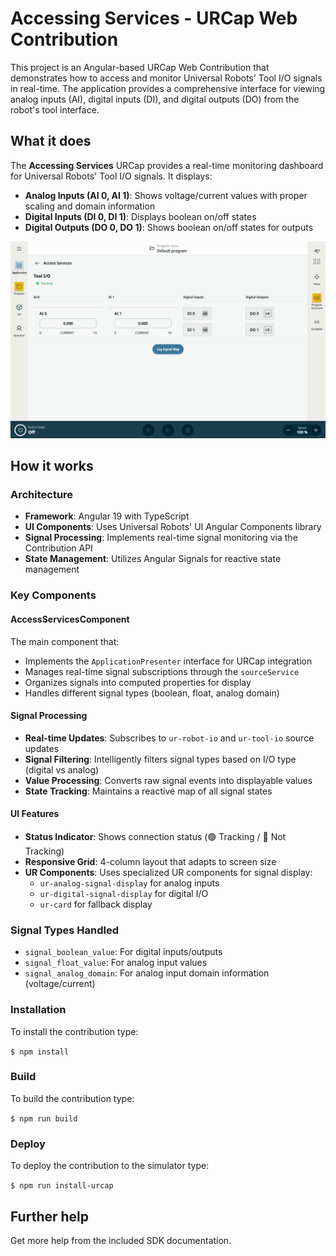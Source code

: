 # Accessing Services - URCap Web Contribution

This project is an Angular-based URCap Web Contribution that demonstrates how to access and monitor Universal Robots' Tool I/O signals in real-time. The application provides a comprehensive interface for viewing analog inputs (AI), digital inputs (DI), and digital outputs (DO) from the robot's tool interface.

## What it does

The **Accessing Services** URCap provides a real-time monitoring dashboard for Universal Robots' Tool I/O signals. It displays:

- **Analog Inputs (AI 0, AI 1)**: Shows voltage/current values with proper scaling and domain information
- **Digital Inputs (DI 0, DI 1)**: Displays boolean on/off states
- **Digital Outputs (DO 0, DO 1)**: Shows boolean on/off states for outputs



![Accessing Services Application UI](resources/accessing-services-application-node.png)

## How it works

### Architecture
- **Framework**: Angular 19 with TypeScript
- **UI Components**: Uses Universal Robots' UI Angular Components library
- **Signal Processing**: Implements real-time signal monitoring via the Contribution API
- **State Management**: Utilizes Angular Signals for reactive state management

### Key Components

#### AccessServicesComponent
The main component that:
- Implements the `ApplicationPresenter` interface for URCap integration
- Manages real-time signal subscriptions through the `sourceService`
- Organizes signals into computed properties for display
- Handles different signal types (boolean, float, analog domain)

#### Signal Processing
- **Real-time Updates**: Subscribes to `ur-robot-io` and `ur-tool-io` source updates
- **Signal Filtering**: Intelligently filters signal types based on I/O type (digital vs analog)
- **Value Processing**: Converts raw signal events into displayable values
- **State Tracking**: Maintains a reactive map of all signal states

#### UI Features
- **Status Indicator**: Shows connection status (🟢 Tracking / 🔴 Not Tracking)
- **Responsive Grid**: 4-column layout that adapts to screen size
- **UR Components**: Uses specialized UR components for signal display:
  - `ur-analog-signal-display` for analog inputs
  - `ur-digital-signal-display` for digital I/O
  - `ur-card` for fallback display

### Signal Types Handled
- `signal_boolean_value`: For digital inputs/outputs
- `signal_float_value`: For analog input values
- `signal_analog_domain`: For analog input domain information (voltage/current)

### Installation
To install the contribution type:

`$ npm install`

### Build
To build the contribution type:

`$ npm run build`

### Deploy
To deploy the contribution to the simulator type:

`$ npm run install-urcap`

## Further help

Get more help from the included SDK documentation.
